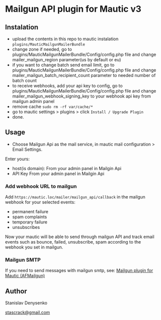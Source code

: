 # Mailgun API plugin for Mautic v3

## Instalation
 - upload the contents in this repo to mautic instalation `plugins/MauticMailgunMailerBundle`
 - change zone if needed, go to plugins/MauticMailgunMailerBundle/Config/config.php file and change mailer_mailgun_region parameter(us by default or eu)
 - if you want to change batch send email limit, go to plugins/MauticMailgunMailerBundle/Config/config.php file and change mailer_mailgun_batch_recipient_count parameter to needed number of batch count
 - to receive webhooks, add your api key to config, go to plugins/MauticMailgunMailerBundle/Config/config.php file and change mailer_mailgun_webhook_signing_key to your webhook api key from mailgun admin panel
 - remove cache `sudo rm -rf var/cache/*`
 - go to mautic settings > plugins > click `Install / Upgrade Plugin`
 - done.
 
 ## Usage
 
 - Choose Mailgun Api as the mail service, in mautic mail configuration > Email Settings.
 
 Enter yours:
 - host(is domain): From your admin panel in Mailgin Api
 - API Key From your admin panel in Mailgin Api

### Add webhook URL to mailgun

Add `https://mautic.loc/mailer/mailgun_api/callback` in the mailgun webhook for your selected events:
- permanent failure
- spam complaints
- temporary failure
- unsubscribes

Now your mautic will be able to send through mailgun API and track email events such as bounce, failed, unsubscribe, spam according to the webhook you set in mailgun.

### Mailgun SMTP
If you need to send messages with mailgun smtp, see:
[Mailgun plugin for Mautic (AFMailgun)](https://github.com/azamuddin/mautic-mailgun-plugin "Mailgun plugin for Mautic (AFMailgun)")


## Author

Stanislav Denysenko

stascrack@gmail.com
